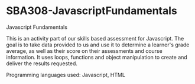 # SBA308-JavascriptFundamentals

Javascript Fundamentals

This is an activity part of our skills based assessment for Javascript. The goal is to take data provided to us and use it to determine a learner's grade average, as well as their score on their assessments and course information. It uses loops, functions and object manipulation to create and deliver the results requested.

Programming languages used: Javascript, HTML